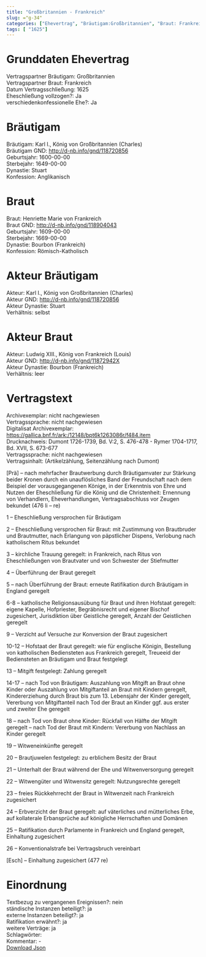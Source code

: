 ```yaml
---
title: "Großbritannien - Frankreich"
slug: ="g-34"
categories: ["Ehevertrag", "Bräutigam:Großbritannien", "Braut: Frankreich", "Eheschließung vollzogen?:Ja", "verschiedenkonfessionelle Ehe?:Ja", "Dynastie Bräutigam:Stuart", "Akteur Bräutigam:Karl I., König von Großbritannien (Charles)", "Akteur Braut:Ludwig XIII., König von Frankreich (Louis)", "Textbezug?:nein", "Ständisch?:ja", "Ratifikation?:ja", "Sonstiges?:ja", "Bräutigam:Großbritannien", "Braut: Frankreich"]
tags: [ "1625"]
---
```

<!--more-->

# Grunddaten Ehevertrag

Vertragspartner Bräutigam: Großbritannien<br>
Vertragspartner Braut: Frankreich<br>
Datum Vertragsschließung: 1625<br>
Eheschließung vollzogen?: Ja<br>
verschiedenkonfessionelle Ehe?: Ja<br>
# Bräutigam

Bräutigam: Karl I., König von Großbritannien (Charles)<br>
Bräutigam GND: http://d-nb.info/gnd/118720856<br>
Geburtsjahr: 1600-00-00<br>
Sterbejahr: 1649-00-00<br>
Dynastie: Stuart<br>
Konfession: Anglikanisch<br>
# Braut

Braut: Henriette Marie von Frankreich<br>
Braut GND: http://d-nb.info/gnd/118904043<br>
Geburtsjahr: 1609-00-00<br>
Sterbejahr: 1669-00-00<br>
Dynastie: Bourbon (Frankreich)<br>
Konfession: Römisch-Katholisch<br>
# Akteur Bräutigam

Akteur: Karl I., König von Großbritannien (Charles)<br>
Akteur GND: http://d-nb.info/gnd/118720856<br>
Akteur Dynastie: Stuart<br>
Verhältnis: selbst<br>
# Akteur Braut

Akteur: Ludwig XIII., König von Frankreich (Louis)<br>
Akteur GND: http://d-nb.info/gnd/11872942X<br>
Akteur Dynastie: Bourbon (Frankreich)<br>
Verhältnis: leer<br>
# Vertragstext

Archivexemplar: nicht nachgewiesen<br>
Vertragssprache: nicht nachgewiesen<br>
Digitalisat Archivexemplar: https://gallica.bnf.fr/ark:/12148/bpt6k1263086r/f484.item<br>
Drucknachweis: Dumont 1726-1739, Bd. V:2, S. 476-478 - Rymer 1704-1717, Bd. XVII, S. 673-677<br>
Vertragssprache: nicht nachgewiesen<br>
Vertragsinhalt: (Artikelzählung, Seitenzählung nach Dumont)

[Prä] – nach mehrfacher Brautwerbung durch Bräutigamvater zur Stärkung beider Kronen durch ein unauflösliches Band der Freundschaft nach dem Beispiel der vorausgegangenen Könige, in der Erkenntnis von Ehre und Nutzen der Eheschließung für die König und die Christenheit: Ernennung von Verhandlern, Eheverhandlungen, Vertragsabschluss vor Zeugen bekundet (476 li – re)

1 – Eheschließung versprochen für Bräutigam

2 – Eheschließung versprochen für Braut: mit Zustimmung von Brautbruder und Brautmutter, nach Erlangung von päpstlicher Dispens, Verlobung nach katholischem Ritus bekundet

3 – kirchliche Trauung geregelt: in Frankreich, nach Ritus von Eheschließungen von Brautvater und von Schwester der Stiefmutter

4 – Überführung der Braut geregelt

5 – nach Überführung der Braut: erneute Ratifikation durch Bräutigam in England geregelt

6-8 – katholische Religionsausübung für Braut und ihren Hofstaat geregelt: eigene Kapelle, Hofpriester, Begräbnisrecht und eigener Bischof zugesichert, Jurisdiktion über Geistliche geregelt, Anzahl der Geistlichen geregelt

9 – Verzicht auf Versuche zur Konversion der Braut zugesichert

10-12 – Hofstaat der Braut geregelt: wie für englische Königin, Bestellung von katholischen Bediensteten aus Frankreich geregelt, Treueeid der Bediensteten an Bräutigam und Braut festgelegt

13 – Mitgift festgelegt: Zahlung geregelt

14-17 – nach Tod von Bräutigam: Auszahlung von Mitgift an Braut ohne Kinder oder Auszahlung von Mitgiftanteil an Braut mit Kindern geregelt, Kindererziehung durch Braut bis zum 13. Lebensjahr der Kinder geregelt, Vererbung von Mitgiftanteil nach Tod der Braut an Kinder ggf. aus erster und zweiter Ehe geregelt

18 – nach Tod von Braut ohne Kinder: Rückfall von Hälfte der Mitgift geregelt – nach Tod der Braut mit Kindern: Vererbung von Nachlass an Kinder geregelt

19 – Witweneinkünfte geregelt

20 – Brautjuwelen festgelegt: zu erblichem Besitz der Braut

21 – Unterhalt der Braut während der Ehe und Witwenversorgung geregelt

22 – Witwengüter und Witwensitz geregelt: Nutzungsrechte geregelt

23 – freies Rückkehrrecht der Braut in Witwenzeit nach Frankreich zugesichert

24 – Erbverzicht der Braut geregelt: auf väterliches und mütterliches Erbe, auf kollaterale Erbansprüche auf königliche Herrschaften und Domänen

25 – Ratifikation durch Parlamente in Frankreich und England geregelt, Einhaltung zugesichert

26 – Konventionalstrafe bei Vertragsbruch vereinbart

[Esch] – Einhaltung zugesichert (477 re)
<br>
# Einordnung

Textbezug zu vergangenen Ereignissen?: nein<br>
ständische Instanzen beteiligt?: ja<br>
externe Instanzen beteiligt?: ja<br>
Ratifikation erwähnt?: ja<br>
weitere Verträge: ja<br>
Schlagwörter: <br>
Kommentar: -<br>
[Download Json](/vertraege/vertrag-34.json)